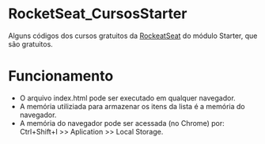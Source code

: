 # RocketSeat_CursosStarter
Alguns códigos dos cursos gratuitos da [RockeatSeat](https://skylab.rocketseat.com.br/dashboard/) do módulo Starter, que são gratuitos. 

# Funcionamento
- O arquivo index.html pode ser executado em qualquer navegador.
- A memória utiliziada para armazenar os itens da lista é a memória do navegador.
- A memória do navegador pode ser acessada (no Chrome) por: Ctrl+Shift+I >> Aplication >> Local Storage.


